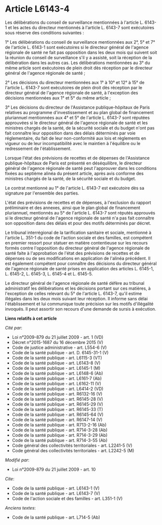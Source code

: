 # Article L6143-4

Les délibérations du conseil de surveillance mentionnées à l'article L. 6143-1 et les actes du directeur mentionnés à
l'article L. 6143-7 sont exécutoires sous réserve des conditions suivantes : 

1° Les délibérations du conseil de surveillance mentionnées aux 2°, 5° et 7° de l'article L. 6143-1 sont exécutoires si le
directeur général de l'agence régionale de santé ne fait pas opposition dans les deux mois qui suivent soit la réunion du
conseil de surveillance s'il y a assisté, soit la réception de la délibération dans les autres cas. Les délibérations
mentionnées au 3° du même article sont exécutoires de plein droit dès réception par le directeur général de l'agence
régionale de santé ; 

2° Les décisions du directeur mentionnées aux 1° à 10° et 12° à 15° de l'article L. 6143-7 sont exécutoires de plein droit
dès réception par le directeur général de l'agence régionale de santé, à l'exception des décisions mentionnées aux 1° et 5°
du même article ; 

3° Les décisions du directeur de l'Assistance publique-hôpitaux de Paris relatives au programme d'investissement et au plan
global de financement pluriannuel mentionnées aux 4° et 5° de l'article L. 6143-7 sont réputées approuvées si le directeur
général de l'agence régionale de santé et les ministres chargés de la santé, de la sécurité sociale et du budget n'ont pas
fait connaître leur opposition dans des délais déterminés par voie réglementaire, du fait de leur non-conformité aux lois et
règlements en vigueur ou de leur incompatibilité avec le maintien à l'équilibre ou le redressement de l'établissement. 

Lorsque l'état des prévisions de recettes et de dépenses de l'Assistance publique-hôpitaux de Paris est présenté en
déséquilibre, le directeur général de l'agence régionale de santé peut l'approuver dans les conditions fixées au septième
alinéa du présent article, après avis conforme des ministres chargés de la santé, de la sécurité sociale et du budget. 

Le contrat mentionné au 1° de l'article L. 6143-7 est exécutoire dès sa signature par l'ensemble des parties.

L'état des prévisions de recettes et de dépenses, à l'exclusion du rapport préliminaire et des annexes, ainsi que le plan
global de financement pluriannuel, mentionnés au 5° de l'article L. 6143-7 sont réputés approuvés si le directeur général de
l'agence régionale de santé n'a pas fait connaître son opposition dans des délais et pour des motifs déterminés par décret. 

Le tribunal interrégional de la tarification sanitaire et sociale, mentionné à l'article L. 351-1 du code de l'action sociale
et des familles, est compétent en premier ressort pour statuer en matière contentieuse sur les recours formés contre
l'opposition du directeur général de l'agence régionale de santé faite à l'approbation de l'état des prévisions de recettes
et de dépenses ou de ses modifications en application de l'alinéa précédent. Il est également compétent pour connaître des
décisions du directeur général de l'agence régionale de santé prises en application des articles L. 6145-1, L. 6145-2, L.
6145-3, L. 6145-4 et L. 6145-5. 

Le directeur général de l'agence régionale de santé défère au tribunal administratif les délibérations et les décisions
portant sur ces matières, à l'exception de celles relevant du 5° de l'article L. 6143-7, qu'il estime illégales dans les deux
mois suivant leur réception. Il informe sans délai l'établissement et lui communique toute précision sur les motifs
d'illégalité invoqués. Il peut assortir son recours d'une demande de sursis à exécution.

**Liens relatifs à cet article**

_Cité par_:

  - Loi n°2009-879 du 21 juillet 2009 - art. 1 (VD)
  - Décret n°2015-1687 du 16 décembre 2015 (V)
  - Code de justice administrative - art. L554-6 (V)
  - Code de la santé publique - art. D. 6145-31-1 (V)
  - Code de la santé publique - art. L6115-3 (VT)
  - Code de la santé publique - art. L6143-8 (V)
  - Code de la santé publique - art. L6145-1 (M)
  - Code de la santé publique - art. L6148-6 (Ab)
  - Code de la santé publique - art. L6161-7 (Ab)
  - Code de la santé publique - art. L6162-11 (V)
  - Code de la santé publique - art. L6414-2 (VD)
  - Code de la santé publique - art. R6132-16 (V)
  - Code de la santé publique - art. R6145-28 (V)
  - Code de la santé publique - art. R6145-29 (V)
  - Code de la santé publique - art. R6145-33 (T)
  - Code de la santé publique - art. R6145-64 (V)
  - Code de la santé publique - art. R6147-14 (V)
  - Code de la santé publique - art. R713-2-16 (Ab)
  - Code de la santé publique - art. R714-3-28 (Ab)
  - Code de la santé publique - art. R714-3-29 (Ab)
  - Code de la santé publique - art. R714-3-55 (Ab)
  - Code général des collectivités territoriales - art. L2241-5 (V)
  - Code général des collectivités territoriales - art. L2242-5 (M)

_Modifié par_:

  - Loi n°2009-879 du 21 juillet 2009 - art. 10

_Cite_:

  - Code de la santé publique - art. L6143-1 (V)
  - Code de la santé publique - art. L6143-7 (V)
  - Code de l'action sociale et des familles - art. L351-1 (V)

_Anciens textes_:

  - Code de la santé publique - art. L714-5 (Ab)
